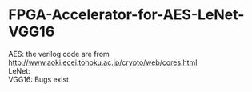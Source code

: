 # FPGA-Accelerator-for-AES-LeNet-VGG16
AES: the verilog code are from http://www.aoki.ecei.tohoku.ac.jp/crypto/web/cores.html  
LeNet:  
VGG16: Bugs exist  
